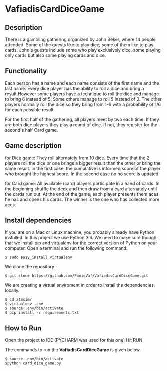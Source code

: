 # VafiadisCardDiceGame
## Description
There is a gambling gathering organized by John Beker, where 14 people attended. Some of the guests like to play dice, some of them like to play cards. John's guests include some who play exclusively dice, some playing only cards but also some playing cards and dice.

## Functionality
Each person has a name and each name consists of the first name and the last name. Every dice player has the ability to roll a dice and bring a result.However some players have a technique to roll the dice and manage to bring 6 instead of 5. Some others manage to roll 5 instead of 3. The other players normally roll the dice so they bring from 1-6 with a probability of 1/6 for each possible result.

For the first half of the gathering, all players meet by two each time. If they are both dice players they play a round of dice. If not, they register for the  second's half Card game.

## Game description
for Dice game: They roll alternately from 10 dice. Every time that the 2 players roll the dice or one brings a bigger result than the other or bring the same result. In the first case, the cumulative is informed score of the player who brought the highest score. In the second case no no score is updated.

for Card game: All available (card) players participate in a hand of cards. In the beginning shuffle the deck and then draw from a card alternately until the cards run out. At the end of the game, each player presents them aces he has and opens his cards. The winner is the one who has collected more aces.

## Install dependencies

If you are on a Mac or Linux machine, you probably already have Python installed. In this project 
we use Python 3.6.
We need to make sure though that we install pip and virtualenv for the correct version of Python on your computer. Open a terminal and run the following command:

```
$ sudo easy_install virtualenv
```

We clone the repository :

```
$ git clone https://github.com/PanioVaf/VafiadisCardDiceGame.git
```

We are creating a virtual enviroment in order to install the dependencies locally.


```
$ cd atmsim/
$ virtualenv .env
$ source .env/bin/activate
$ pip install -r requirements.txt
```

## How to Run
Open the project to IDE (PYCHARM was used for this one)
Hit RUN

The commands to run the **VafiadisCardDiceGame** is given below. 

```
$ source .env/bin/activate
$python card_dice_game.py
```
